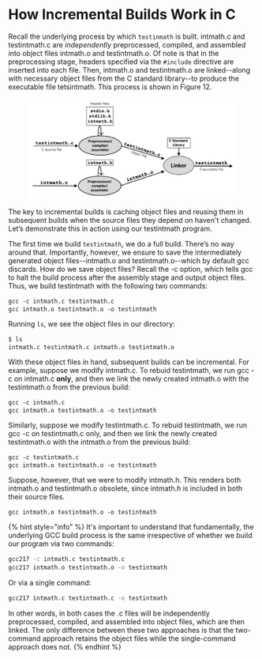 # How Incremental Builds Work in C

Recall the underlying process by which `testinmath` is built. intmath.c and testintmath.c are _independently_ preprocessed, compiled, and assembled into object files intmath.o and testintmath.o. Of note is that in the preprocessing stage, headers specified via the `#include` directive are inserted into each file. Then, intmath.o and testintmath.o are linked--along with necessary object files from the C standard library--to produce the executable file tetsintmath. This process is shown in Figure 12.&#x20;

<figure><img src="../.gitbook/assets/Frame 31 (2).png" alt=""><figcaption></figcaption></figure>

The key to incremental builds is caching object files and reusing them in subsequent builds when the source files they depend on haven't changed. Let’s demonstrate this in action using our testintmath program.&#x20;

The first time we build `testintmath`, we do a full build. There’s no way around that. Importantly, however, we ensure to save the intermediately generated object files--intmath.o and testintmath.o--which by default gcc discards. How do we save object files? Recall the -c option, which tells gcc to halt the build process after the assembly stage and output object files. Thus, we build testintmath with the following two commands:

```
gcc -c intmath.c testintmath.c
gcc intmath.o testintmath.o -o testintmath
```

Running `ls`, we see the object files in our directory:&#x20;

```
$ ls
intmath.c testintmath.c intmath.o testintmath.o
```

With these object files in hand, subsequent builds can be incremental. For example, suppose we modify intmath.c. To rebuid testintmath, we run gcc -c on intmath.c **only**, and then we link the newly created intmath.o with the testintmath.o from the previous build:&#x20;

```
gcc -c intmath.c
gcc intmath.o testintmath.o -o testintmath
```

Similarly, suppose we modify testintmath.c. To rebuid testintmath, we run gcc -c on testintmath.c only, and then we link the newly created testintmath.o with the intmath.o from the previous build:&#x20;

```
gcc -c testintmath.c
gcc intmath.o testintmath.o -o testintmath
```

Suppose, however, that we were to modify intmath.h. This renders both intmath.o and testintmath.o obsolete, since intmath.h is included in both their source files.&#x20;

```
gcc intmath.o testintmath.o -o testintmath
```

{% hint style="info" %}
It's important to understand that fundamentally, the underlying GCC build process is the same irrespective of whether we build our program via two commands:

```bash
gcc217 -c intmath.c testintmath.c
gcc217 intmath.o testintmath.o -o testintmath
```

Or via a single command:

```bash
gcc217 intmath.c testintmath.c -o testintmath
```

In other words, in both cases the .c files will be independently preprocessed, compiled, and assembled into object files, which are then linked. The only difference between these two approaches is that the two-command approach retains the object files while the single-command approach does not.
{% endhint %}
